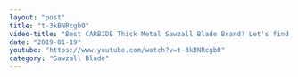 ```yaml
---
layout: "post"
title: "t-3kBNRcgb0"
video-title: "Best CARBIDE Thick Metal Sawzall Blade Brand? Let's find out!"
date: "2019-01-19"
youtube: "https://www.youtube.com/watch?v=t-3kBNRcgb0"
category: "Sawzall Blade"
---
```

<div class="space-y-1"></div>